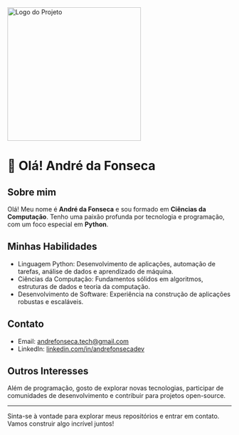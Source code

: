 <img src="https://encrypted-tbn0.gstatic.com/images?q=tbn:ANd9GcThbcPtiy9VNxP1qeUdP-ANVhvt6HESyD6XlQ&s" alt="Logo do Projeto" width="300">


# 👋 Olá! André da Fonseca

## Sobre mim
Olá! Meu nome é **André da Fonseca** e sou formado em **Ciências da Computação**. Tenho uma paixão profunda por tecnologia e programação, com um foco especial em **Python**.

## Minhas Habilidades
- Linguagem Python: Desenvolvimento de aplicações, automação de tarefas, análise de dados e aprendizado de máquina.
- Ciências da Computação: Fundamentos sólidos em algoritmos, estruturas de dados e teoria da computação.
- Desenvolvimento de Software: Experiência na construção de aplicações robustas e escaláveis.

<!--## Projetos
Aqui estão alguns dos meus projetos em destaque:

1. **Projeto A**: Uma aplicação web desenvolvida em Python.
2. **Projeto B**: Um script de automação para tarefas diárias.
3. **Projeto C**: Um modelo de aprendizado de máquina para análise de dados.-->

## Contato
- Email: andrefonseca.tech@gmail.com
- LinkedIn: [linkedin.com/in/andrefonsecadev](www.linkedin.com/in/andrefonsecadev)

## Outros Interesses
Além de programação, gosto de explorar novas tecnologias, participar de comunidades de desenvolvimento e contribuir para projetos open-source.

---

Sinta-se à vontade para explorar meus repositórios e entrar em contato. Vamos construir algo incrível juntos!

